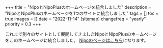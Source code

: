 +++
title = "NipoとNipoPlusのホームページを統合しました"
description = "NipoとNipoPlusのホームページを1つのサイトに統合しました"
tags = []
toc = true
images = []
date = "2022-11-14"
[sitemap]
  changefreq = "yearly"
  priority = 0.3
+++

これまで別々のサイトとして展開してきましたNipoとNipoPlusのホームページをこのホームページに統合しました。
[Nipoのページはこちら](/legacy/about/quick/)になります。
